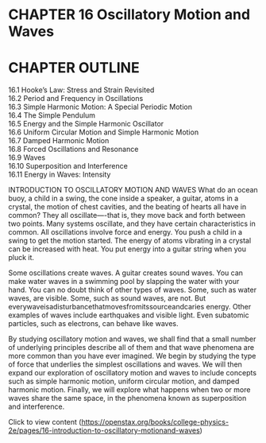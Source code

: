 # CHAPTER 16 Oscillatory Motion and Waves

# CHAPTER OUTLINE

16.1 Hooke’s Law: Stress and Strain Revisited   
16.2 Period and Frequency in Oscillations   
16.3 Simple Harmonic Motion: A Special Periodic Motion   
16.4 The Simple Pendulum   
16.5 Energy and the Simple Harmonic Oscillator   
16.6 Uniform Circular Motion and Simple Harmonic Motion   
16.7 Damped Harmonic Motion   
16.8 Forced Oscillations and Resonance   
16.9 Waves   
16.10 Superposition and Interference   
16.11 Energy in Waves: Intensity

INTRODUCTION TO OSCILLATORY MOTION AND WAVES What do an ocean buoy, a child in a swing, the cone inside a speaker, a guitar, atoms in a crystal, the motion of chest cavities, and the beating of hearts all have in common? They all oscillate—-that is, they move back and forth between two points. Many systems oscillate, and they have certain characteristics in common. All oscillations involve force and energy. You push a child in a swing to get the motion started. The energy of atoms vibrating in a crystal can be increased with heat. You put energy into a guitar string when you pluck it.

Some oscillations create waves. A guitar creates sound waves. You can make water waves in a swimming pool by slapping the water with your hand. You can no doubt think of other types of waves. Some, such as water waves, are visible. Some, such as sound waves, are not. But everywaveisadisturbancethatmovesfromitssourceandcaries energy. Other examples of waves include earthquakes and visible light. Even subatomic particles, such as electrons, can behave like waves.



By studying oscillatory motion and waves, we shall find that a small number of underlying principles describe all of them and that wave phenomena are more common than you have ever imagined. We begin by studying the type of force that underlies the simplest oscillations and waves. We will then expand our exploration of oscillatory motion and waves to include concepts such as simple harmonic motion, uniform circular motion, and damped harmonic motion. Finally, we will explore what happens when two or more waves share the same space, in the phenomena known as superposition and interference.

Click to view content (https://openstax.org/books/college-physics-2e/pages/16-introduction-to-oscillatory-motionand-waves)
